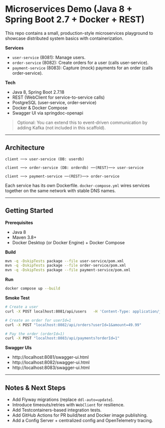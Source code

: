 # Microservices Demo (Java 8 + Spring Boot 2.7 + Docker + REST)

This repo contains a small, production-style microservices playground to showcase distributed system basics with containerization.

**Services**
- `user-service` (8081): Manage users.
- `order-service` (8082): Create orders for a user (calls user-service).
- `payment-service` (8083): Capture (mock) payments for an order (calls order-service).

**Tech**
- Java 8, Spring Boot 2.7.18
- REST (WebClient for service-to-service calls)
- PostgreSQL (user-service, order-service)
- Docker & Docker Compose
- Swagger UI via springdoc-openapi

> Optional: You can extend this to event-driven communication by adding Kafka (not included in this scaffold).

---

## Architecture

```
client ──> user-service (DB: userdb)

client ──> order-service (DB: orderdb) ──(REST)──> user-service

client ──> payment-service ──(REST)──> order-service
```

Each service has its own Dockerfile. `docker-compose.yml` wires services together on the same network with stable DNS names.

---

## Getting Started

**Prerequisites**
- Java 8
- Maven 3.8+
- Docker Desktop (or Docker Engine) + Docker Compose

**Build**
```bash
mvn -q -DskipTests package --file user-service/pom.xml
mvn -q -DskipTests package --file order-service/pom.xml
mvn -q -DskipTests package --file payment-service/pom.xml
```

**Run**
```bash
docker compose up --build
```

**Smoke Test**
```bash
# Create a user
curl -X POST localhost:8081/api/users   -H 'Content-Type: application/json'   -d '{"email":"alice@example.com","fullName":"Alice"}'

# Create an order for userId=1
curl -X POST "localhost:8082/api/orders?userId=1&amount=49.99"

# Pay the order (orderId=1)
curl -X POST "localhost:8083/api/payments?orderId=1"
```

**Swagger UIs**
- http://localhost:8081/swagger-ui.html
- http://localhost:8082/swagger-ui.html
- http://localhost:8083/swagger-ui.html

---

## Notes & Next Steps

- Add Flyway migrations (replace `ddl-auto=update`).
- Introduce timeouts/retries with `WebClient` for resilience.
- Add Testcontainers-based integration tests.
- Add GitHub Actions for PR build/test and Docker image publishing.
- Add a Config Server + centralized config and OpenTelemetry tracing.